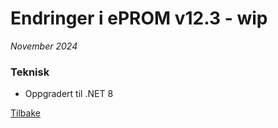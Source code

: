 # Endringer i ePROM v12.3 - wip
*November 2024*

### Teknisk
- Oppgradert til .NET 8
    
[Tilbake](./Releaselist)
